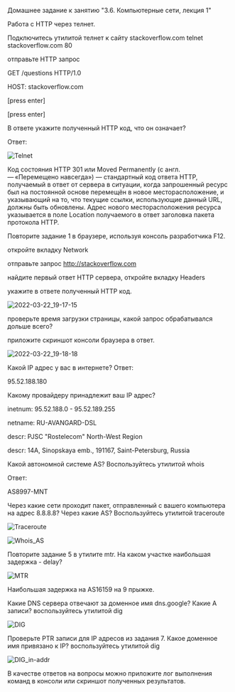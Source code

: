 Домашнее задание к занятию "3.6. Компьютерные сети, лекция 1"

Работа c HTTP через телнет.

Подключитесь утилитой телнет к сайту stackoverflow.com telnet stackoverflow.com 80

отправьте HTTP запрос

GET /questions HTTP/1.0

HOST: stackoverflow.com

[press enter]

[press enter]

В ответе укажите полученный HTTP код, что он означает?

Ответ:

![Telnet](https://user-images.githubusercontent.com/95014681/159537848-50e0e7bf-012b-4d5b-9571-ac45e239f476.png)

Код состояния HTTP 301 или Moved Permanently (с англ. — «Перемещено навсегда») — стандартный код ответа HTTP, получаемый в ответ от сервера в ситуации, когда запрошенный ресурс был на постоянной основе перемещён в новое месторасположение, и указывающий на то, что текущие ссылки, использующие данный URL, должны быть обновлены. Адрес нового месторасположения ресурса указывается в поле Location получаемого в ответ заголовка пакета протокола HTTP.


Повторите задание 1 в браузере, используя консоль разработчика F12.

откройте вкладку Network

отправьте запрос http://stackoverflow.com

найдите первый ответ HTTP сервера, откройте вкладку Headers

укажите в ответе полученный HTTP код.

![2022-03-22_19-17-15](https://user-images.githubusercontent.com/95014681/159526087-e6493ae6-97fe-4adc-af8e-6b48443db1ab.png)


проверьте время загрузки страницы, какой запрос обрабатывался дольше всего?

приложите скриншот консоли браузера в ответ.

![2022-03-22_19-18-18](https://user-images.githubusercontent.com/95014681/159525639-8cfb1f28-899b-419d-ac86-88550cc632b9.png)


Какой IP адрес у вас в интернете?
Ответ:

95.52.188.180 

Какому провайдеру принадлежит ваш IP адрес? 

inetnum:        95.52.188.0 - 95.52.189.255

netname:        RU-AVANGARD-DSL

descr:          PJSC "Rostelecom" North-West Region

descr:          14A, Sinopskaya emb., 191167, Saint-Petersburg, Russia


Какой автономной системе AS? Воспользуйтесь утилитой whois

Ответ:

AS8997-MNT

Через какие сети проходит пакет, отправленный с вашего компьютера на адрес 8.8.8.8? Через какие AS?
Воспользуйтесь утилитой traceroute

![Traceroute](https://user-images.githubusercontent.com/95014681/159531941-4145c9ba-3244-413a-a428-82be4cea18e5.png)

![Whois_AS](https://user-images.githubusercontent.com/95014681/159535267-43e973fe-0525-4cbe-9ec9-6560fc5c2abc.png)


Повторите задание 5 в утилите mtr. На каком участке наибольшая задержка - delay?

![MTR](https://user-images.githubusercontent.com/95014681/159532987-380718ba-56b8-4dca-a47d-061a90beeb46.png)

Наибольшая задержка на AS16159 на 9 прыжке.


Какие DNS сервера отвечают за доменное имя dns.google? Какие A записи? воспользуйтесь утилитой dig

![DIG](https://user-images.githubusercontent.com/95014681/159536158-70fa18bb-61ea-4ed5-8df8-75b6215b68d3.png)


Проверьте PTR записи для IP адресов из задания 7. Какое доменное имя привязано к IP? воспользуйтесь утилитой dig

![DIG_in-addr](https://user-images.githubusercontent.com/95014681/159537068-fbd3d7d1-870e-42c6-9f7a-74b6308bb3be.png)


В качестве ответов на вопросы можно приложите лог выполнения команд в консоли или скриншот полученных результатов.
